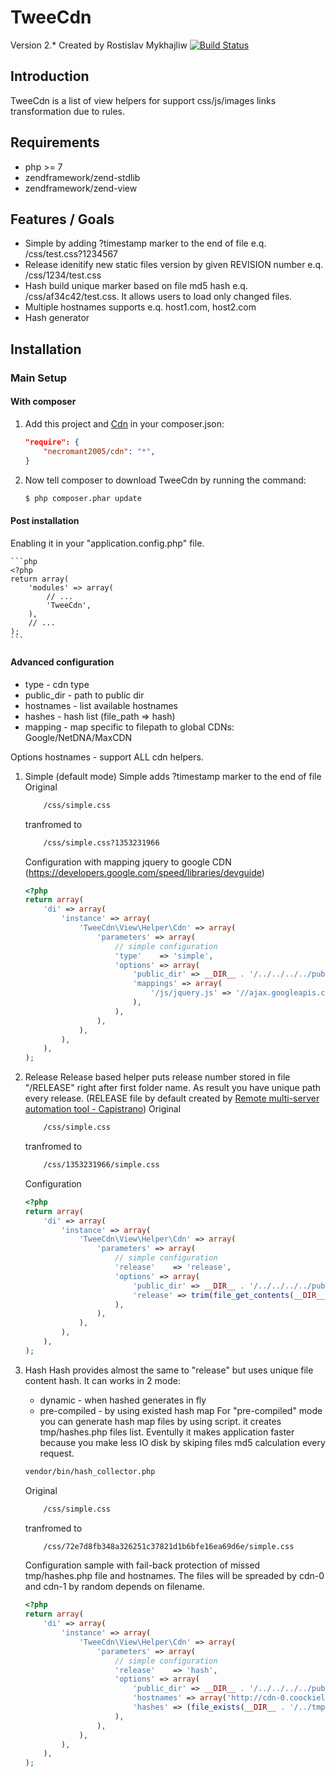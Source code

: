 TweeCdn
=======
Version 2.* Created by Rostislav Mykhajliw [![Build Status](https://secure.travis-ci.org/necromant2005/cdn.png?branch=master)](https://travis-ci.org/necromant2005/cdn)

Introduction
------------

TweeCdn is a list of view helpers for support css/js/images links transformation due to rules.

Requirements
------------

* php >= 7
* zendframework/zend-stdlib
* zendframework/zend-view

Features / Goals
----------------

* Simple by adding ?timestamp marker to the end of file e.q. /css/test.css?1234567
* Release idenitify new static files version by given REVISION number e.q. /css/1234/test.css
* Hash build unique marker based on file md5 hash e.q. /css/af34c42/test.css.
  It allows users to load only changed files.
* Multiple hostnames supports e.q. host1.com, host2.com
* Hash generator

Installation
------------

### Main Setup

#### With composer

1. Add this project and [Cdn](https://github.com/necromant2005/cdn) in your composer.json:

    ```json
    "require": {
        "necromant2005/cdn": "*",
    }
    ```

2. Now tell composer to download TweeCdn by running the command:

    ```bash
    $ php composer.phar update
    ```

#### Post installation

Enabling it in your "application.config.php" file.

    ```php
    <?php
    return array(
        'modules' => array(
            // ...
            'TweeCdn',
        ),
        // ...
    );
    ```

#### Advanced configuration
* type - cdn type
* public_dir - path to public dir
* hostnames - list available hostnames
* hashes - hash list (file_path => hash)
* mapping - map specific to filepath to global CDNs: Google/NetDNA/MaxCDN

Options hostnames - support ALL cdn helpers.

1. Simple (default mode)
    Simple adds ?timestamp marker to the end of file
    Original
    ```bash
        /css/simple.css
    ```
    tranfromed to
    ```bash
        /css/simple.css?1353231966
    ```
    Configuration with mapping jquery to google CDN (https://developers.google.com/speed/libraries/devguide)
    ```php
    <?php
    return array(
        'di' => array(
            'instance' => array(
                'TweeCdn\View\Helper\Cdn' => array(
                    'parameters' => array(
                        // simple configuration
                        'type'    => 'simple',
                        'options' => array(
                            'public_dir' => __DIR__ . '/../../../../public',
                            'mappings' => array(
                                '/js/jquery.js' => '//ajax.googleapis.com/ajax/libs/jquery/1.8.3/jquery.min.js'
                            ),
                        ),
                    ),
                ),
            ),
        ),
    );
    ```

2. Release
    Release based helper puts release number stored in file "/RELEASE" right after first folder name. As result you have unique path every release. (RELEASE file by default created by [Remote multi-server automation tool - Capistrano](http://capistranorb.com/))
    Original
    ```bash
        /css/simple.css
    ```
    tranfromed to
    ```bash
        /css/1353231966/simple.css
    ```
    Configuration
    ```php
    <?php
    return array(
        'di' => array(
            'instance' => array(
                'TweeCdn\View\Helper\Cdn' => array(
                    'parameters' => array(
                        // simple configuration
                        'release'    => 'release',
                        'options' => array(
                            'public_dir' => __DIR__ . '/../../../../public',
                            'release' => trim(file_get_contents(__DIR__ . '/../../../../REVISION')),
                        ),
                    ),
                ),
            ),
        ),
    );
    ```

3. Hash
    Hash provides almost the same to "release" but uses unique file content hash. It can works in 2 mode:
    * dynamic - when hashed generates in fly
    * pre-compiled - by using existed hash map
    For "pre-compiled" mode you can generate hash map files by using script. it creates tmp/hashes.php files list. Eventully it makes application faster because you make less IO disk by skiping files md5 calculation every request.
    ```bash
    vendor/bin/hash_collector.php

    ```
    Original
    ```bash
        /css/simple.css
    ```
    tranfromed to
    ```bash
        /css/72e7d8fb348a326251c37821d1b6bfe16ea69d6e/simple.css
    ```
    Configuration sample with fail-back protection of missed tmp/hashes.php file and hostnames.
    The files will be spreaded by cdn-0 and cdn-1 by random depends on filename.
    ```php
    <?php
    return array(
        'di' => array(
            'instance' => array(
                'TweeCdn\View\Helper\Cdn' => array(
                    'parameters' => array(
                        // simple configuration
                        'release'    => 'hash',
                        'options' => array(
                            'public_dir' => __DIR__ . '/../../../../public',
                            'hostnames' => array('http://cdn-0.coockieless.domain.com', 'http://cdn-1.coockieless.domain.com'),
                            'hashes' => (file_exists(__DIR__ . '/../tmp/hashes.php')) ? include __DIR__ . '/../tmp/hashes.php' : array(),
                        ),
                    ),
                ),
            ),
        ),
    );
    ```
